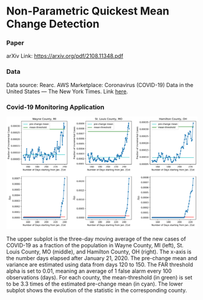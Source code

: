 # Non-Parametric Quickest Mean Change Detection

### Paper

arXiv Link: https://arxiv.org/pdf/2108.11348.pdf

### Data

Data source: Rearc. AWS Marketplace: Coronavirus (COVID-19) Data in the United States — The New York Times. Link [here](https://aws.amazon.com/marketplace/pp/prodview-jmb464qw2yg74).

### Covid-19 Monitoring Application

![COVID-19 monitoring example](./mct_covid.png)

The upper subplot is the three-day moving average of the new cases  of COVID-19 as a fraction of the population in Wayne County, MI (left), St. Louis County, MO (middle), and Hamilton County, OH (right). The x-axis is the number days elapsed after January 21, 2020. The pre-change mean and variance are estimated using data from days 120 to 150. The FAR threshold alpha is set to 0.01, meaning an average of 1 false alarm every 100 observations (days). For each county, the mean-threshold (in green) is set to be 3.3 times of the estimated pre-change mean (in cyan). The lower subplot shows the evolution of the statistic in the corresponding county.
